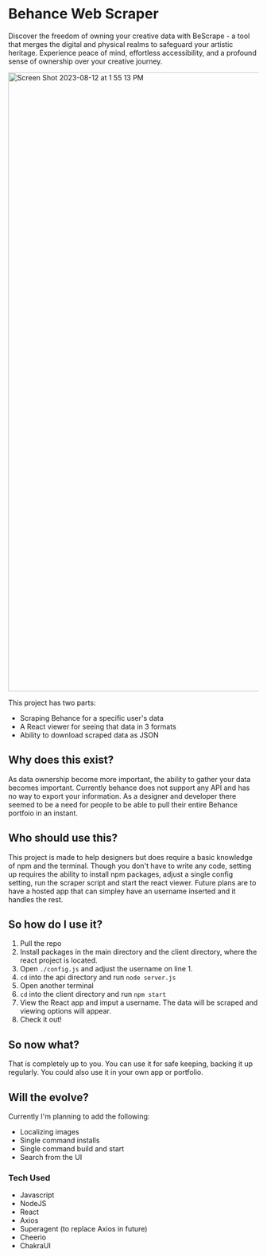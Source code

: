 # Behance Web Scraper

Discover the freedom of owning your creative data with BeScrape - a
tool that merges the digital and physical realms to safeguard your
artistic heritage. Experience peace of mind, effortless accessibility,
and a profound sense of ownership over your creative journey.

<img width="1245" alt="Screen Shot 2023-08-12 at 1 55 13 PM" src="https://github.com/ftairs/behance-scraper/assets/5148240/6ad99e4f-6e3a-471f-8d34-c2368cd765bb">

This project has two parts:

- Scraping Behance for a specific user's data
- A React viewer for seeing that data in 3 formats
- Ability to download scraped data as JSON

## Why does this exist?

As data ownership become more important, the ability to gather your data becomes important. Currently behance does not support any API and has no way to export your information. As a designer and developer there seemed to be a need for people to be able to pull their entire Behance portfoio in an instant.

## Who should use this?

This project is made to help designers but does require a basic knowledge of npm and the terminal. Though you don't have to write any code, setting up requires the ability to install npm packages, adjust a single config setting, run the scraper script and start the react viewer. Future plans are to have a hosted app that can simpley have an username inserted and it handles the rest.

## So how do I use it?

1. Pull the repo
2. Install packages in the main directory and the client directory, where the react project is located.
3. Open `./config.js` and adjust the username on line 1.
4. `cd` into the api directory and run `node server.js`
5. Open another terminal
6. `cd` into the client directory and run `npm start`
7. View the React app and imput a username. The data will be scraped and viewing options will appear.
9. Check it out!

## So now what?

That is completely up to you. You can use it for safe keeping, backing it up regularly. You could also use it in your own app or portfolio.

## Will the evolve?

Currently I'm planning to add the following:

- Localizing images
- Single command installs
- Single command build and start
- Search from the UI

### Tech Used

- Javascript
- NodeJS
- React
- Axios
- Superagent (to replace Axios in future)
- Cheerio
- ChakraUI
